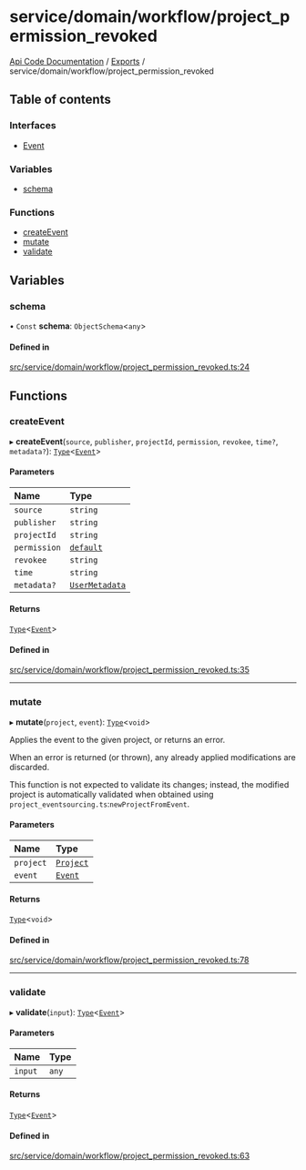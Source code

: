 # service/domain/workflow/project\_permission\_revoked
 
[Api Code Documentation](../README.md) / [Exports](../modules.md) / service/domain/workflow/project\_permission\_revoked

## Table of contents

### Interfaces

- [Event](../interfaces/service_domain_workflow_project_permission_revoked.Event.md)

### Variables

- [schema](service_domain_workflow_project_permission_revoked.md#schema)

### Functions

- [createEvent](service_domain_workflow_project_permission_revoked.md#createevent)
- [mutate](service_domain_workflow_project_permission_revoked.md#mutate)
- [validate](service_domain_workflow_project_permission_revoked.md#validate)

## Variables

### schema

• `Const` **schema**: `ObjectSchema`\<`any`\>

#### Defined in

[src/service/domain/workflow/project_permission_revoked.ts:24](https://github.com/openkfw/TruBudget/blob/d2b440c/api/src/service/domain/workflow/project_permission_revoked.ts#L24)

## Functions

### createEvent

▸ **createEvent**(`source`, `publisher`, `projectId`, `permission`, `revokee`, `time?`, `metadata?`): [`Type`](result.md#type)\<[`Event`](../interfaces/service_domain_workflow_project_permission_revoked.Event.md)\>

#### Parameters

| Name | Type |
| :------ | :------ |
| `source` | `string` |
| `publisher` | `string` |
| `projectId` | `string` |
| `permission` | [`default`](authz_intents.md#default) |
| `revokee` | `string` |
| `time` | `string` |
| `metadata?` | [`UserMetadata`](service_domain_metadata.md#usermetadata) |

#### Returns

[`Type`](result.md#type)\<[`Event`](../interfaces/service_domain_workflow_project_permission_revoked.Event.md)\>

#### Defined in

[src/service/domain/workflow/project_permission_revoked.ts:35](https://github.com/openkfw/TruBudget/blob/d2b440c/api/src/service/domain/workflow/project_permission_revoked.ts#L35)

___

### mutate

▸ **mutate**(`project`, `event`): [`Type`](result.md#type)\<`void`\>

Applies the event to the given project, or returns an error.

When an error is returned (or thrown), any already applied modifications are
discarded.

This function is not expected to validate its changes; instead, the modified project
is automatically validated when obtained using
`project_eventsourcing.ts`:`newProjectFromEvent`.

#### Parameters

| Name | Type |
| :------ | :------ |
| `project` | [`Project`](../interfaces/service_domain_workflow_project.Project.md) |
| `event` | [`Event`](../interfaces/service_domain_workflow_project_permission_revoked.Event.md) |

#### Returns

[`Type`](result.md#type)\<`void`\>

#### Defined in

[src/service/domain/workflow/project_permission_revoked.ts:78](https://github.com/openkfw/TruBudget/blob/d2b440c/api/src/service/domain/workflow/project_permission_revoked.ts#L78)

___

### validate

▸ **validate**(`input`): [`Type`](result.md#type)\<[`Event`](../interfaces/service_domain_workflow_project_permission_revoked.Event.md)\>

#### Parameters

| Name | Type |
| :------ | :------ |
| `input` | `any` |

#### Returns

[`Type`](result.md#type)\<[`Event`](../interfaces/service_domain_workflow_project_permission_revoked.Event.md)\>

#### Defined in

[src/service/domain/workflow/project_permission_revoked.ts:63](https://github.com/openkfw/TruBudget/blob/d2b440c/api/src/service/domain/workflow/project_permission_revoked.ts#L63)
